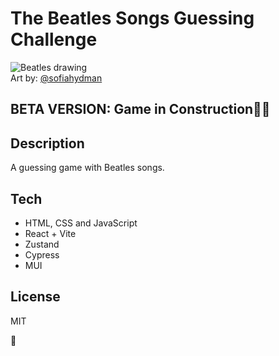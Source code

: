 # **The Beatles Songs Guessing Challenge**

<figure style="margin-left: 0;">
  <img title="beatles-gif" alt="Beatles drawing" src="https://media.giphy.com/media/26AHK47TJEOpmPYVq/giphy.gif">
  <figcaption>Art by: <a href="https://giphy.com/sofiahydman">@sofiahydman<a/></figcaption>
</figure>

## BETA VERSION: Game in Construction👷🚧

## Description

A guessing game with Beatles songs.

## Tech

- HTML, CSS and JavaScript
- React + Vite
- Zustand
- Cypress
- MUI

## License

MIT

🍏
